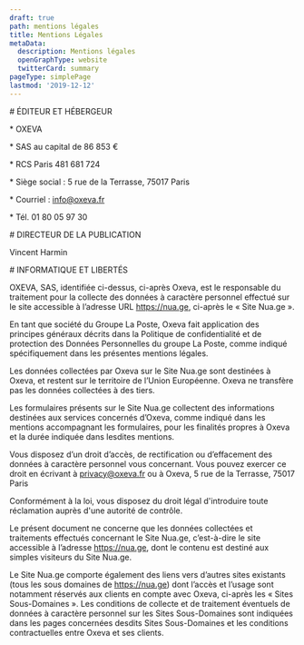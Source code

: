 ```yaml
---
draft: true
path: mentions légales
title: Mentions Légales
metaData:
  description: Mentions légales
  openGraphType: website
  twitterCard: summary
pageType: simplePage
lastmod: '2019-12-12'
---
```

\# ÉDITEUR ET HÉBERGEUR

\* OXEVA

\* SAS au capital de 86 853 €

\* RCS Paris 481 681 724

\* Siège social : 5 rue de la Terrasse, 75017 Paris 

\* Courriel : info@oxeva.fr

\* Tél. 01 80 05 97 30

\# DIRECTEUR DE LA PUBLICATION

Vincent Harmin

\# INFORMATIQUE ET LIBERTÉS

OXEVA, SAS, identifiée ci-dessus, ci-après Oxeva, est le responsable du traitement pour la collecte des données à caractère personnel effectué sur le site accessible à l’adresse URL https://nua.ge, ci-après le « Site Nua.ge ».

En tant que société du Groupe La Poste, Oxeva fait application des principes généraux décrits dans la Politique de confidentialité et de protection des Données Personnelles du groupe La Poste, comme indiqué spécifiquement dans les présentes mentions légales.

Les données collectées par Oxeva sur le Site Nua.ge sont destinées à Oxeva, et restent sur le territoire de l’Union Européenne. Oxeva ne transfère pas les données collectées à des tiers.

Les formulaires présents sur le Site Nua.ge collectent des informations destinées aux services concernés d’Oxeva, comme indiqué dans les mentions accompagnant les formulaires, pour les finalités propres à Oxeva et la durée indiquée dans lesdites mentions.

Vous disposez d’un droit d’accès, de rectification ou d’effacement des données à caractère personnel vous concernant. Vous pouvez exercer ce droit en écrivant à privacy@oxeva.fr ou à Oxeva, 5 rue de la Terrasse, 75017 Paris

Conformément à la loi, vous disposez du droit légal d'introduire toute réclamation auprès d'une autorité de contrôle.

Le présent document ne concerne que les données collectées et traitements effectués concernant le Site Nua.ge, c’est-à-dire le site accessible à l’adresse https://nua.ge, dont le contenu est destiné aux simples visiteurs du Site Nua.ge.

Le Site Nua.ge comporte également des liens vers d’autres sites existants (tous les sous domaines de https://nua.ge) dont l’accès et l’usage sont notamment réservés aux clients en compte avec Oxeva, ci-après les « Sites Sous-Domaines ». Les conditions de collecte et de traitement éventuels de données à caractère personnel sur les Sites Sous-Domaines sont indiquées dans les pages concernées desdits Sites Sous-Domaines et les conditions contractuelles entre Oxeva et ses clients.
